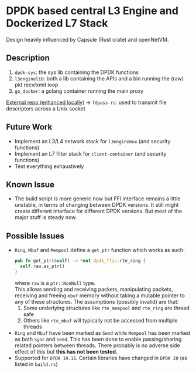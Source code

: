 # DPDK based central L3 Engine and Dockerized L7 Stack

Design heavily influenced by Capsule (Rust crate) and openNetVM.

## Description

1. `dpdk-sys`: the sys lib containing the DPDK functions
2. `l3enginelib`: both a lib containing the APIs and a bin running the (raw) pkt recv/xmit loop
3. `go_docker`: a golang container running the main proxy

[External repo (enhanced locally)](https://github.com/stemjail/fdpass-rs) -> `fdpass-rs`: used to transmit file descriptors across a Unix socket

## Future Work

- Implement an L3/L4 network stack for `l3enginemux` (and security functions)
- Implement an L7 filter stack for `client-container` (and security functions)
- Test everything exhaustively

## Known Issue

- The build script is more generic now but FFI interface remains a little unstable, in terms of changing between DPDK versions. It still might create different interface for different DPDK versions. But most of the major stuff is steady now.

## Possible Issues

- `Ring`, `Mbuf` and `Mempool` define a `get_ptr` function which works as such:
  ```Rust
  pub fn get_ptr(&self) -> *mut dpdk_ffi::rte_ring {
  	self.raw.as_ptr()
  }
  ```
  where `raw` is a `ptr::NonNull` type.</br>
  This allows sending and receiving packets, manipulating packets, receiving and freeing `mbuf` memory without taking a mutable pointer to any of these structures. The assumptions (possibly invalid) are that:
  1. Some underlying structures like `rte_mempool` and `rte_ring` are thread safe
  2. Others like `rte_mbuf` will typically not be accessed from multiple threads
- `Ring` and `Mbuf` have been marked as `Send` while `Mempool` has been marked as both `Sync` and `Send`. This has been done to enable passing/sharing related pointers between threads. There probably is no adverse side effect of this but **this has not been tested.**
- Supported for `DPDK 19.11`. Certain libraries have changed in `DPDK 20` (as listed in `build.rs`)
